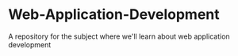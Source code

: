 # Web-Application-Development
A repository for the subject where we'll learn about web application development
